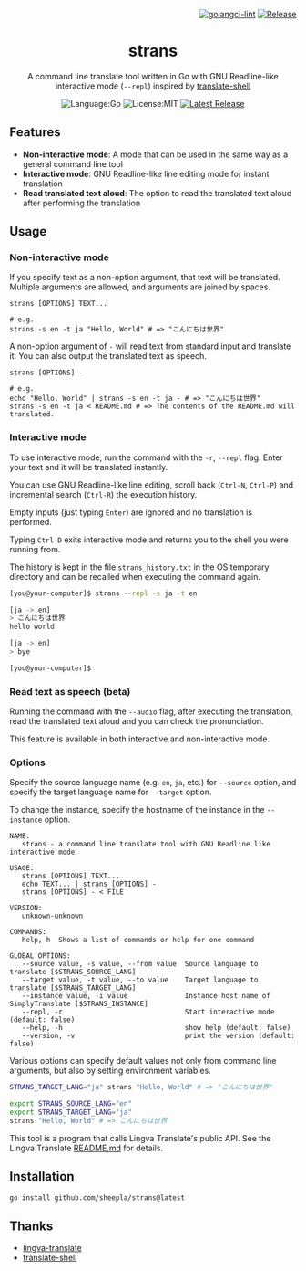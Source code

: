 <div align="right">

[![golangci-lint](https://github.com/sheepla/strans/actions/workflows/ci.yml/badge.svg)](https://github.com/sheepla/strans/actions/workflows/ci.yml)
[![Release](https://github.com/sheepla/strans/actions/workflows/release.yml/badge.svg)](https://github.com/sheepla/strans/actions/workflows/release.yml)

</div>

<div align="center">

# strans

</div>


<div align="center">

A command line translate tool written in Go with GNU Readline-like interactive mode (`--repl`) inspired by [translate-shell](https://github.com/soimort/translate-shell)


![Language:Go](https://img.shields.io/static/v1?label=Language&message=Go&color=blue&style=flat-square)
![License:MIT](https://img.shields.io/static/v1?label=License&message=MIT&color=blue&style=flat-square)
[![Latest Release](https://img.shields.io/github/v/release/sheepla/strans?style=flat-square)](https://github.com/sheepla/strans/releases/latest)

</div>

## Features

- **Non-interactive mode**: A mode that can be used in the same way as a general command line tool
- **Interactive mode**: GNU Readline-like line editing mode for instant translation
- **Read translated text aloud**: The option to read the translated text aloud after performing the translation

## Usage

### Non-interactive mode

If you specify text as a non-option argument, that text will be translated. Multiple arguments are allowed, and arguments are joined by spaces.

```
strans [OPTIONS] TEXT...

# e.g.
strans -s en -t ja "Hello, World" # => "こんにちは世界"
```

A non-option argument of `-` will read text from standard input and translate it.
You can also output the translated text as speech.

```
strans [OPTIONS] -

# e.g.
echo "Hello, World" | strans -s en -t ja - # => "こんにちは世界"
strans -s en -t ja < README.md # => The contents of the README.md will translated.
```

### Interactive mode

To use interactive mode, run the command with the `-r`, `--repl` flag. 
Enter your text and it will be translated instantly.

You can use GNU Readline-like line editing, scroll back (`Ctrl-N`, `Ctrl-P`) and incremental search (`Ctrl-R`) the execution history.

Empty inputs (just typing `Enter`) are ignored and no translation is performed.

Typing `Ctrl-D` exits interactive mode and returns you to the shell you were running from.

The history is kept in the file `strans_history.txt` in the OS temporary directory 
and can be recalled when executing the command again.

```sh
[you@your-computer]$ strans --repl -s ja -t en

[ja -> en]
> こんにちは世界
hello world

[ja -> en]
> bye

[you@your-computer]$ 
```

### Read text as speech (beta)

Running the command with the `--audio` flag, after executing the translation, read the translated text aloud and you can check the pronunciation.

This feature is available in both interactive and non-interactive mode.

### Options

Specify the source language name (e.g. `en`, `ja`, etc.) for `--source` option, and specify the target language name for `--target` option.

To change the instance, specify the hostname of the instance in the `--instance` option.

```
NAME:
   strans - a command line translate tool with GNU Readline like interactive mode

USAGE:
   strans [OPTIONS] TEXT...
   echo TEXT... | strans [OPTIONS] -
   strans [OPTIONS] - < FILE

VERSION:
   unknown-unknown

COMMANDS:
   help, h  Shows a list of commands or help for one command

GLOBAL OPTIONS:
   --source value, -s value, --from value  Source language to translate [$STRANS_SOURCE_LANG]
   --target value, -t value, --to value    Target language to translate [$STRANS_TARGET_LANG]
   --instance value, -i value              Instance host name of SimplyTranslate [$STRANS_INSTANCE]
   --repl, -r                              Start interactive mode (default: false)
   --help, -h                              show help (default: false)
   --version, -v                           print the version (default: false)
```

Various options can specify default values not only from command line arguments, 
but also by setting environment variables.

```sh
STRANS_TARGET_LANG="ja" strans "Hello, World" # => "こんにちは世界"

export STRANS_SOURCE_LANG="en"
export STRANS_TARGET_LANG="ja"
strans "Hello, World" # => こんにちは世界
```

This tool is a program that calls Lingva Translate's public API. 
See the Lingva Translate [README.md](https://github.com/thedaviddelta/lingva-translate/blob/main/README.md) for details.

## Installation

```sh
go install github.com/sheepla/strans@latest
```

## Thanks

- [lingva-translate](https://github.com/thedaviddelta/lingva-translate)
- [translate-shell](https://github.com/soimort/translate-shell)


